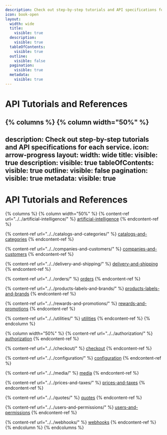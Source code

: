 ```yaml
---
description: Check out step-by-step tutorials and API specifications for each service.
icon: book-open
layout:
  width: wide
  title:
    visible: true
  description:
    visible: true
  tableOfContents:
    visible: true
  outline:
    visible: false
  pagination:
    visible: true
  metadata:
    visible: true
---
```


# API Tutorials and References

{% columns %}
{% column width="50%" %}
---
description: Check out step-by-step tutorials and API specifications for each service.
icon: arrow-progress
layout:
  width: wide
  title:
    visible: true
  description:
    visible: true
  tableOfContents:
    visible: true
  outline:
    visible: false
  pagination:
    visible: true
  metadata:
    visible: true
---

# API Tutorials and References

{% columns %}
{% column width="50%" %}
{% content-ref url="../../artificial-intelligence/" %}
[artificial-intelligence](../../artificial-intelligence/)
{% endcontent-ref %}

{% content-ref url="../../catalogs-and-categories/" %}
[catalogs-and-categories](../../catalogs-and-categories/)
{% endcontent-ref %}

{% content-ref url="../../companies-and-customers/" %}
[companies-and-customers](../../companies-and-customers/)
{% endcontent-ref %}

{% content-ref url="../../delivery-and-shipping/" %}
[delivery-and-shipping](../../delivery-and-shipping/)
{% endcontent-ref %}

{% content-ref url="../../orders/" %}
[orders](../../orders/)
{% endcontent-ref %}

{% content-ref url="../../products-labels-and-brands/" %}
[products-labels-and-brands](../../products-labels-and-brands/)
{% endcontent-ref %}

{% content-ref url="../../rewards-and-promotions/" %}
[rewards-and-promotions](../../rewards-and-promotions/)
{% endcontent-ref %}

{% content-ref url="../../utilities/" %}
[utilities](../../utilities/)
{% endcontent-ref %}
{% endcolumn %}

{% column width="50%" %}
{% content-ref url="../../authorization/" %}
[authorization](../../authorization/)
{% endcontent-ref %}

{% content-ref url="../../checkout/" %}
[checkout](../../checkout/)
{% endcontent-ref %}

{% content-ref url="../../configuration/" %}
[configuration](../../configuration/)
{% endcontent-ref %}

{% content-ref url="../../media/" %}
[media](../../media/)
{% endcontent-ref %}

{% content-ref url="../../prices-and-taxes/" %}
[prices-and-taxes](../../prices-and-taxes/)
{% endcontent-ref %}

{% content-ref url="../../quotes/" %}
[quotes](../../quotes/)
{% endcontent-ref %}

{% content-ref url="../../users-and-permissions/" %}
[users-and-permissions](../../users-and-permissions/)
{% endcontent-ref %}

{% content-ref url="../../webhooks/" %}
[webhooks](../../webhooks/)
{% endcontent-ref %}
{% endcolumn %}
{% endcolumns %}